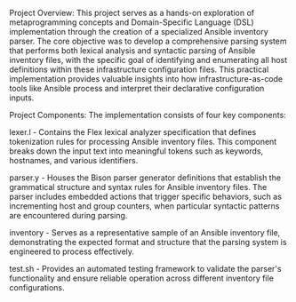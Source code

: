 Project Overview:
This project serves as a hands-on exploration of metaprogramming concepts and Domain-Specific Language (DSL) implementation through the creation of a specialized Ansible inventory parser. The core objective was to develop a comprehensive parsing system that performs both lexical analysis and syntactic parsing of Ansible inventory files, with the specific goal of identifying and enumerating all host definitions within these infrastructure configuration files. This practical implementation provides valuable insights into how infrastructure-as-code tools like Ansible process and interpret their declarative configuration inputs.

Project Components:
The implementation consists of four key components:

lexer.l - Contains the Flex lexical analyzer specification that defines tokenization rules for processing Ansible inventory files. This component breaks down the input text into meaningful tokens such as keywords, hostnames, and various identifiers.

parser.y - Houses the Bison parser generator definitions that establish the grammatical structure and syntax rules for Ansible inventory files. The parser includes embedded actions that trigger specific behaviors, such as incrementing host and group counters, when particular syntactic patterns are encountered during parsing.

inventory - Serves as a representative sample of an Ansible inventory file, demonstrating the expected format and structure that the parsing system is engineered to process effectively.

test.sh - Provides an automated testing framework to validate the parser's functionality and ensure reliable operation across different inventory file configurations.
